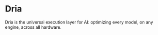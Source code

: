 # Dria
Dria is the universal execution layer for AI: optimizing every model, on any engine, across all hardware.
